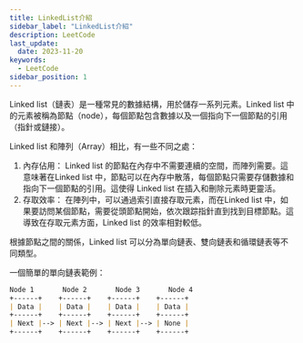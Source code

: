 ```yaml
---
title: LinkedList介紹
sidebar_label: "LinkedList介紹"
description: LeetCode
last_update:
  date: 2023-11-20
keywords:
  - LeetCode  
sidebar_position: 1
---
```






Linked list（鏈表）是一種常見的數據結構，用於儲存一系列元素。Linked list 中的元素被稱為節點（node），每個節點包含數據以及一個指向下一個節點的引用（指針或鏈接）。

Linked list 和陣列（Array）相比，有一些不同之處：

1. 內存佔用： Linked list 的節點在內存中不需要連續的空間，而陣列需要。這意味著在Linked list 中，節點可以在內存中散落，每個節點只需要存儲數據和指向下一個節點的引用。這使得 Linked list 在插入和刪除元素時更靈活。
2. 存取效率： 在陣列中，可以通過索引直接存取元素，而在Linked list 中，如果要訪問某個節點，需要從頭節點開始，依次跟踪指針直到找到目標節點。這導致在存取元素方面，Linked list 的效率相對較低。

根據節點之間的關係，Linked list 可以分為單向鏈表、雙向鏈表和循環鏈表等不同類型。

一個簡單的單向鏈表範例：

```md
Node 1       Node 2       Node 3       Node 4
+------+    +------+    +------+    +------+
| Data |    | Data |    | Data |    | Data |
+------+    +------+    +------+    +------+
| Next |--> | Next |--> | Next |--> | None |
+------+    +------+    +------+    +------+

```